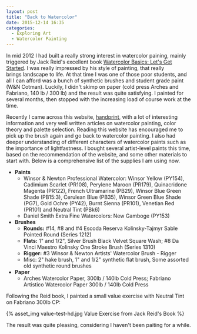 ```yaml
---
layout: post
title: "Back to Watercolor"
date: 2015-12-14 16:35
categories:
  - Exploring Art
  - Watercolor Painting
---
```


In mid 2012 I had built a really strong interest in watercolor paining, mainly triggered by Jack Reid's excellent book [Watercolor Basics: Let's Get Started](http://www.amazon.com/Watercolor-Basics-Lets-Get-Started/dp/0891348670). I was really impressed by his style of painting, that really brings landscape to life. At that time I was one of those poor students, and all I can afford was a bunch of synthetic brushes and student grade paint (W&N Cotman). Luckily, I didn't skimp on paper (cold press Arches and Fabriano, 140 lb / 300 lb) and the result was quite satisfying. I painted for several months, then stopped with the increasing load of course work at the time.

Recently I came across this website, [handprint](http://www.handprint.com/HP/WCL/water.html), with a lot of interesting information and very well written articles on watercolor painting, color theory and palette selection. Reading this website has encouraged me to pick up the brush again and go back to watercolor painting. I also had deeper understanding of different characters of watercolor paints such as the importance of lightfastness. I bought several artist-level paints this time, based on the recommendation of the website, and some other materials to start with. Below is a comprehensive list of the supplies I am using now.

- **Paints**
  - Winsor & Newton Professional Watercolor: Winsor Yellow (PY154), Cadimium Scarlet (PR108), Perylene Maroon (PR179), Quinacridone Magenta (PR122), French Ultramarine (PB29), Winsor Blue Green Shade (PB15:3), Cerulean Blue (PB35), Winsor Green Blue Shade (PG7), Gold Ochre (PY42), Burnt Sienna (PR101), Venetian Red (PR101) and Neutral Tint (PBk6)
  - Daniel Smith Extra Fine Watercolors: New Gamboge (PY153)
- **Brushes**
  - **Rounds:** #14, #8 and #4 Escoda Reserva Kolinsky-Tajmyr Sable Pointed Round (Series 1212)
  - **Flats:** 1" and 1/2", Silver Brush Black Velvet Square Wash; #8 Da Vinci Maestro Kolinsky One Stroke Brush (Series 1310)
  - **Rigger:** #3 Winsor & Newton Artists' Watercolor Brush - Rigger
  - Misc: 2" hake brush, 1" and 1/2" synthetic flat brush, Some assorted old synthetic round brushes
- **Paper**
  - Arches Watercolor Paper, 300lb / 140lb Cold Press; Fabriano Artistico Watercolor Paper 300lb / 140lb Cold Press

Following the Reid book, I painted a small value exercise with Neutral Tint on Fabriano 300lb CP:

{% asset_img value-test-hd.jpg Value Exercise from Jack Reid's Book %}

The result was quite pleasing, considering I haven't been paiting for a while.
